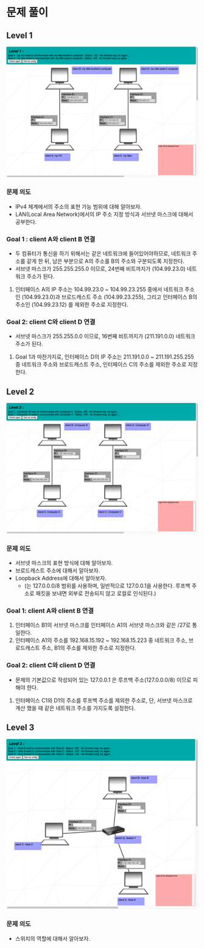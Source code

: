 # 문제 풀이
## Level 1

![level1](./Image/level1.png)
### 문제 의도
- IPv4 체계에서의 주소의 표현 가능 범위에 대해 알아보자.
- LAN(Local Area Network)에서의 IP 주소 지정 방식과 서브넷 마스크에 대해서 공부한다.
### Goal 1 : client A와 client B 연결
- 두 컴퓨터가 통신을 하기 위해서는 같은 네트워크에 들어있어야하므로, 네트워크 주소를 같게 한 뒤, 남은 부분으로 A의 주소를 B의 주소와 구분되도록 지정한다.
- 서브넷 마스크가 255.255.255.0 이므로, 24번째 비트까지가 (104.99.23.0) 네트워크 주소가 된다. 
1. 인터페이스 A의 IP 주소는 104.99.23.0 ~ 104.99.23.255 중에서 네트워크 주소인 (104.99.23.0)과 브로드캐스트 주소 (104.99.23.255), 그리고 인터페이스 B의 주소인 (104.99.23.12) 를 제외한 주소로 지정한다.
### Goal 2: client C와 client D 연결
- 서브넷 마스크가 255.255.0.0 이므로, 16번째 비트까지가 (211.191.0.0) 네트워크 주소가 된다.
1.  Goal 1과 마찬가지로, 인터페이스 D의 IP 주소는 211.191.0.0 ~ 211.191.255.255 중 네트워크 주소와 브로드캐스트 주소, 인터페이스 C의 주소를 제외한 주소로 지정한다.
## Level 2
![level2](./Image/level2.png)
### 문제 의도
- 서브넷 마스크의 표현 방식에 대해 알아보자.
- 브로드캐스트 주소에 대해서 알아보자.
- Loopback Address에 대해서 알아보자.
	- (는 127.0.0.0/8 범위를 사용하며, 일반적으로 127.0.0.1을 사용한다. 루프백 주소로 패킷을 보내면 외부로 전송되지 않고 로컬로 인식된다.)
### Goal 1: client A와 client B 연결
1. 인터페이스 B1의 서브넷 마스크를 인터페이스 A1의 서브넷 마스크와 같은 /27로 통일한다.
2. 인터페이스 A1의 주소를 192.168.15.192 ~ 192.168.15.223 중 네트워크 주소, 브로드캐스트 주소, B1의 주소를 제외한 주소로 지정한다.
### Goal 2: client C와 client D 연결 
- 문제의 기본값으로 작성되어 있는 127.0.0.1 은 루프백 주소(127.0.0.0/8) 이므로 피해야 한다.
1. 인터페이스 C1와 D1의 주소를 루프백 주소를 제외한 주소로, 단, 서브넷 마스크로 계산 했을 때 같은 네트워크 주소를 가지도록 설정한다.

## Level 3
![level3](./Image/level3.png)
### 문제 의도
- 스위치의 역할에 대해서 알아보자.
